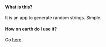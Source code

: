 #### What is this?
It is an app to generate random strings. Simple.

#### How on earth do I use it?
Go [here](http://string-generator.herokuapp.com/).
